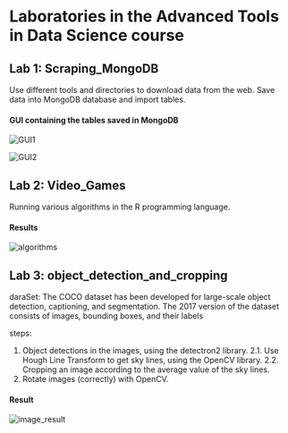 # Laboratories in the Advanced Tools in Data Science course

## Lab 1: Scraping_MongoDB 

Use different tools and directories to download data from the web.
Save data into MongoDB database and import tables.

#### GUI containing the tables saved in MongoDB
![GUI1](https://user-images.githubusercontent.com/63209732/123145513-93b79700-d465-11eb-8a6c-c08a81661069.png)

![GUI2](https://user-images.githubusercontent.com/63209732/123145525-96b28780-d465-11eb-9696-e9e9bcbb2f19.png)

## Lab 2: Video_Games

Running various algorithms in the R programming language.

#### Results
![algorithms](https://user-images.githubusercontent.com/63209732/123146513-a54d6e80-d466-11eb-8fb1-e04d28687bb8.png)

## Lab 3: object_detection_and_cropping

daraSet: The COCO dataset has been developed for large-scale object detection, captioning, and segmentation. The 2017 version of the dataset consists of images, bounding boxes, and their labels

steps:
  1. Object detections in the images, using the detectron2 library.
  2.1. Use Hough Line Transform to get sky lines, using the OpenCV library.
  2.2. Cropping an image according to the average value of the sky lines.
  3. Rotate images (correctly) with OpenCV.

#### Result
 ![image_result](https://user-images.githubusercontent.com/63209732/127027894-ebb0ac4f-382c-47f5-9226-06a57a037843.png)

